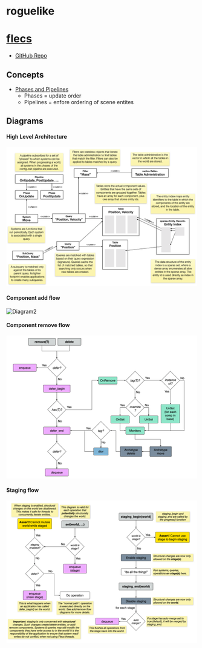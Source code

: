 # roguelike

# [flecs](https://www.flecs.dev)
- [GitHub Repo](https://github.com/SanderMertens/flecs)
## Concepts
- [Phases and Pipelines](https://www.flecs.dev/flecs/md_docs_DesignWithFlecs.html#autotoc_md92)
  - Phases = update order
  - Pipelines = enfore ordering of scene entites
## Diagrams
#### High Level Architecture
![Diagram1](data/docs/architecture.png)
#### Component add flow
![Diagram2](data/docs/diagram2.png)
#### Component remove flow
![Component Remove Flow](data/docs/component_remove_flow.png)
#### Staging flow
![Staing Flow](data/docs/staing_flow.png)
